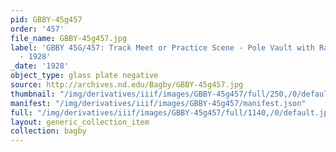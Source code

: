 ```yaml
---
pid: GBBY-45g457
order: '457'
file_name: GBBY-45g457.jpg
label: 'GBBY 45G/457: Track Meet or Practice Scene - Pole Vault with Ralph Johnson
  - 1928'
_date: '1928'
object_type: glass plate negative
source: http://archives.nd.edu/Bagby/GBBY-45g457.jpg
thumbnail: "/img/derivatives/iiif/images/GBBY-45g457/full/250,/0/default.jpg"
manifest: "/img/derivatives/iiif/images/GBBY-45g457/manifest.json"
full: "/img/derivatives/iiif/images/GBBY-45g457/full/1140,/0/default.jpg"
layout: generic_collection_item
collection: bagby
---
```

